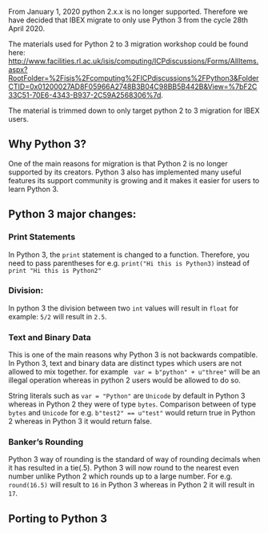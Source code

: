 From January 1, 2020 python 2.x.x is no longer supported. Therefore we have decided that IBEX migrate to only use Python 3 from the cycle 28th April 2020.

The materials used for Python 2 to 3 migration workshop could be found here: http://www.facilities.rl.ac.uk/isis/computing/ICPdiscussions/Forms/AllItems.aspx?RootFolder=%2Fisis%2Fcomputing%2FICPdiscussions%2FPython3&FolderCTID=0x01200027AD8F05966A2748B3B04C98BB5B442B&View=%7bF2C33C51-70E6-4343-B937-2C59A2568306%7d.

The material is trimmed down to only target python 2 to 3 migration for IBEX users.

## Why Python 3?

One of the main reasons for migration is that Python 2 is no longer supported by its creators. Python 3 also has implemented many useful features its support community is growing and it makes it easier for users to learn Python 3.

## Python 3 major changes:

### Print Statements
In Python 3, the `print` statement is changed to a function. Therefore, you need to pass parentheses  for e.g. `print("Hi this is Python3)` instead of `print "Hi this is Python2"`

### Division:
In python 3 the division between two `int` values will result in `float` for example: `5/2` will result in `2.5`.

### Text and Binary Data
This is one of the main reasons why Python 3 is not backwards compatible.
In Python 3, text and binary data are distinct types which users are not allowed to mix together. for example ` var = b"python" + u"three"` will be an illegal operation whereas in python 2 users would be allowed to do so. 

String literals such as `var = "Python"` are `Unicode` by default in Python 3 whereas in Python 2 they were of type `bytes`. Comparison between of type `bytes` and `Unicode` for e.g. `b"test2" == u"test"` would return true in Python 2 whereas in Python 3 it would return false.

### Banker’s Rounding
Python 3 way of rounding is the standard of way of rounding decimals when it has resulted in a tie(.5). Python 3 will now round to the nearest even number unlike Python 2 which rounds up to a large number. For e.g. `round(16.5)` will result to `16` in Python 3 whereas in Python 2 it will result in `17`.

## Porting to Python 3
